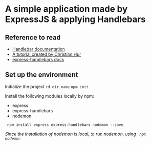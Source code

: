 # A simple application made by ExpressJS & applying Handlebars

Reference to read
-----------------
- [Handlebar documentation](https://handlebarsjs.com)
- [A tutorial created by Christian Hur](https://github.com/ChristianHur/152-150-Web-Programming-2/blob/master/unit6)
- [express-handlebars docs](https://www.npmjs.com/package/express-handlebars)



Set up the environment
----------------------

Initialize the project 
`cd dir_name`
`npm init`

Install the following modules locally by npm:
- express
- express-handlebars
- nodemon

<code> npm install express express-handlebars nodemon --save </code>

*Since the installation of nodemon is local, to run nodemon, using
<code> npx nodemon <code>*
